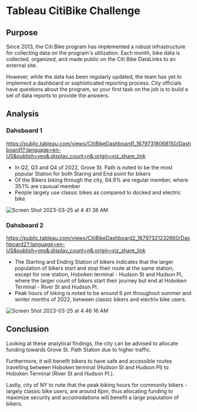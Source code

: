 # Tableau CitiBike Challenge





## Purpose

Since 2013, the Citi Bike program has implemented a robust infrastructure for collecting data on the program's utilization. Each month, bike data is collected, organized, and made public on the Citi Bike DataLinks to an external site.

However, while the data has been regularly updated, the team has yet to implement a dashboard or sophisticated reporting process. City officials have questions about the program, so your first task on the job is to build a set of data reports to provide the answers.


## Analysis

### Dahsboard 1

https://public.tableau.com/views/CitiBikeDashboard1_16797318068150/Dashboard1?:language=en-US&publish=yes&:display_count=n&:origin=viz_share_link

- In Q2, Q3 and Q4 of 2022, Grove St. Path is noted to be the most popular Station for both Staring and End point for bikers
- Of the Bikers biking through the city, 64.9% are regular member, where 35.1% are causual member
- People largely use classic bikes as compared to docked and electric bike
 

![Screen Shot 2023-03-25 at 4 41 38 AM](https://user-images.githubusercontent.com/115905342/227706992-bacacd40-652f-4f21-a934-64e30108a470.png)
 
 
### Dahsboard 2

https://public.tableau.com/views/CitiBikeDashboard2_16797321232860/Dashboard2?:language=en-US&publish=yes&:display_count=n&:origin=viz_share_link

- The Starting and Ending Station of bikers indicates that the larger population of bikers start and stop their route at the same station, except for one station, Hoboken terminal - Hudson St and Hudson Pl, where the larger count of bikers start their journey but end at Hoboken Terminal - River St and Hudson Pl.
- Peak hours of biking is noted to be around 6 pm throughout summer and winter months of 2022, between classic bikers and electriv bike users.

![Screen Shot 2023-03-25 at 4 46 16 AM](https://user-images.githubusercontent.com/115905342/227707391-f777e87b-2ac8-43f1-89f7-b280ec9c58bb.png)


## Conclusion 
Looking at these analytical findings, the city can be advised to allocate funding towards Grove St. Path Station due to higher traffic. 

Furthermore, it will benefit bikers to have safe and accessible routes travelling between Hoboken terminal (Hudson St and Hudson Pl) to Hoboken Terminal (River St and Hudson Pl.). 

Lastly, city of NY to note that the peak biking hours for community bikers - largely classic bike users, are around 6pm, thus allocating funding to maximize security and accomodations will benefit a large population of bikers.
